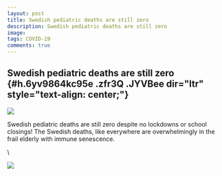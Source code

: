 ```yaml
---
layout: post
title: Swedish pediatric deaths are still zero
description: Swedish pediatric deaths are still zero
image: 
tags: COVID-19
comments: true
---
```


Swedish pediatric deaths are still zero {#h.6yv9864kc95e .zfr3Q .JYVBee dir="ltr" style="text-align: center;"}
---------------------------------------

[![](https://lh4.googleusercontent.com/GZakKfPCSEqIgluPGroMETVFYKyx_bFN9hwOitplqqCxNAa3Q1kyQGF8wb-wqMaTNctrhKcVDuZ1pWeU9btck9XT4oBXF5SzOmfc_WDm0ntTOuIGJWI=w1280)](https://www.google.com/url?q=https%3A%2F%2Fredcap.med.usc.edu%2Fsurveys%2F%3Fs%3DJ7KEL4YTKT&sa=D&sntz=1&usg=AFQjCNGgmJPVlIxKzdq9Pd16K5HC0kstRQ)

Swedish pediatric deaths are still zero despite no lockdowns or school
closings! The Swedish deaths, like everywhere are overwhelmingly in the
frail elderly with immune senescence.

\

![](https://lh6.googleusercontent.com/b-i6jMKuRP42XYM5l7eLzKDjkYnLKZ9HJtC0fdobBW5HhWM_35mm5h2JL7rBAnxEK1HYh7yq0V-mobvJnq-5GujFUUSlp6NYv_0OMSaeAI_6zImpPcM=w1280)
